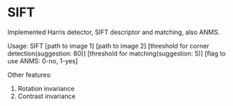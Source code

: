 # SIFT

Implemented Harris detector, SIFT descriptor and matching, also ANMS.

Usage: SIFT [path to image 1] [path to image 2] [threshold for corner detection(suggestion: 80)] [threshold for matching(suggestion: 5)] [flag to use ANMS: 0-no, 1-yes]

Other features:
1. Rotation invariance 
2. Contrast invariance
